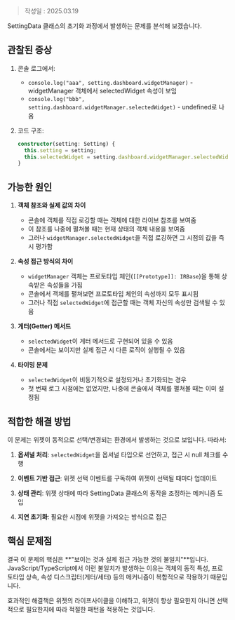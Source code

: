 >작성일 : 2025.03.19

SettingData 클래스의 초기화 과정에서 발생하는 문제를 분석해 보겠습니다.

## 관찰된 증상

1. 콘솔 로그에서:
    
    - `console.log("aaa", setting.dashboard.widgetManager)` - widgetManager 객체에서 selectedWidget 속성이 보임
    - `console.log("bbb", setting.dashboard.widgetManager.selectedWidget)` - undefined로 나옴
2. 코드 구조:
    
    ```typescript
    constructor(setting: Setting) {
      this.setting = setting;
      this.selectedWidget = setting.dashboard.widgetManager.selectedWidget;
    }
    ```
    

## 가능한 원인

1. **객체 참조와 실제 값의 차이**
    
    - 콘솔에 객체를 직접 로깅할 때는 객체에 대한 라이브 참조를 보여줌
    - 이 참조를 나중에 펼쳐볼 때는 현재 상태의 객체 내용을 보여줌
    - 그러나 `widgetManager.selectedWidget`을 직접 로깅하면 그 시점의 값을 즉시 평가함
2. **속성 접근 방식의 차이**
    
    - `widgetManager` 객체는 프로토타입 체인(`[[Prototype]]: IRBase`)을 통해 상속받은 속성들을 가짐
    - 콘솔에서 객체를 펼쳐보면 프로토타입 체인의 속성까지 모두 표시됨
    - 그러나 직접 `selectedWidget`에 접근할 때는 객체 자신의 속성만 검색될 수 있음
3. **게터(Getter) 메서드**
    
    - `selectedWidget`이 게터 메서드로 구현되어 있을 수 있음
    - 콘솔에서는 보이지만 실제 접근 시 다른 로직이 실행될 수 있음
4. **타이밍 문제**
    
    - `selectedWidget`이 비동기적으로 설정되거나 초기화되는 경우
    - 첫 번째 로그 시점에는 없었지만, 나중에 콘솔에서 객체를 펼쳐볼 때는 이미 설정됨

## 적합한 해결 방법

이 문제는 위젯이 동적으로 선택/변경되는 환경에서 발생하는 것으로 보입니다. 따라서:

1. **옵셔널 처리**: `selectedWidget`을 옵셔널 타입으로 선언하고, 접근 시 null 체크를 수행
    
2. **이벤트 기반 접근**: 위젯 선택 이벤트를 구독하여 위젯이 선택될 때마다 업데이트
    
3. **상태 관리**: 위젯 상태에 따라 SettingData 클래스의 동작을 조정하는 메커니즘 도입
    
4. **지연 초기화**: 필요한 시점에 위젯을 가져오는 방식으로 접근
    

## 핵심 문제점

결국 이 문제의 핵심은 **"보이는 것과 실제 접근 가능한 것의 불일치"**입니다. JavaScript/TypeScript에서 이런 불일치가 발생하는 이유는 객체의 동적 특성, 프로토타입 상속, 속성 디스크립터(게터/세터) 등의 메커니즘이 복합적으로 작용하기 때문입니다.

효과적인 해결책은 위젯의 라이프사이클을 이해하고, 위젯이 항상 필요한지 아니면 선택적으로 필요한지에 따라 적절한 패턴을 적용하는 것입니다.